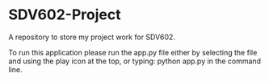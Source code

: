 # SDV602-Project
A repository to store my project work for SDV602.

To run this application please run the app.py file either by selecting the file and using the play icon at the top, or typing:
python app.py 
in the command line.

